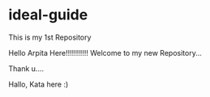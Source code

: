 # ideal-guide
This is my 1st Repository

Hello Arpita Here!!!!!!!!!!!
Welcome to my new Repository...

Thank u....

Hallo, Kata here :)
